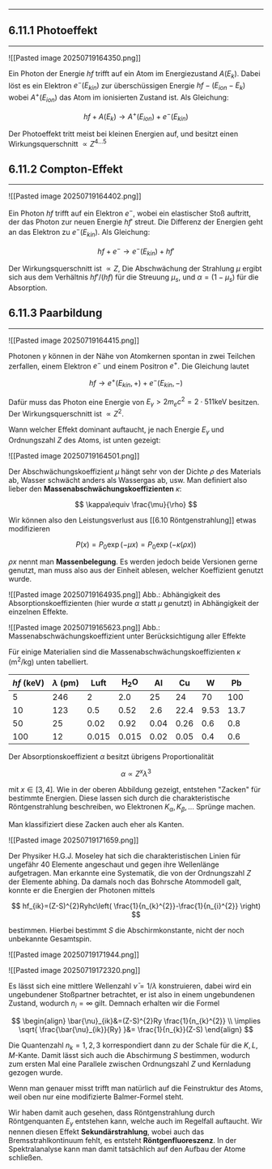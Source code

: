 ***

## 6.11.1 Photoeffekt
***

![[Pasted image 20250719164350.png]]

Ein Photon der Energie $hf$ trifft auf ein Atom im Energiezustand $A(E_{k})$. Dabei löst es ein Elektron $e^{-}(E_{kin})$ zur überschüssigen Energie $hf-(E_{ion}-E_{k})$ wobei $A^{+}(E_{ion})$ das Atom im ionisierten Zustand ist. Als Gleichung:

$$
hf+A(E_{k})\to A^{+}(E_{ion})+e^{-}(E_{kin})
$$

Der Photoeffekt tritt meist bei kleinen Energien auf, und besitzt einen Wirkungsquerschnitt $\propto Z^{4\dots 5}$ 


## 6.11.2 Compton-Effekt
***

![[Pasted image 20250719164402.png]]

Ein Photon $hf$ trifft auf ein Elektron $e^{-}$, wobei ein elastischer Stoß auftritt, der das Photon zur neuen Energie $hf'$ streut. Die Differenz der Energien geht an das Elektron zu $e^{-}(E_{kin})$. Als Gleichung:

$$
hf+e^{-}\to e^{-}(E_{kin})+hf'
$$

Der Wirkungsquerschnitt ist $\propto Z$, Die Abschwächung der Strahlung $\mu$ ergibt sich aus dem Verhältnis $hf' /(hf)$ für die Streuung $\mu_{s}$, und $\alpha=(1- \mu_{s})$ für die Absorption.


## 6.11.3 Paarbildung
***

![[Pasted image 20250719164415.png]]

Photonen $\gamma$ können in der Nähe von Atomkernen spontan in zwei Teilchen zerfallen, einem Elektron $e^{-}$ und einem Positron $e^{+}$. Die Gleichung lautet

$$
hf \to e^{+}(E_{kin},+)+e^{-}(E_{kin},-)
$$

Dafür muss das Photon eine Energie von $E_{\gamma}> 2m_{e}c^{2}=2\cdot 511\text{keV}$ besitzen. Der Wirkungsquerschnitt ist $\propto Z^{2}$.

Wann welcher Effekt dominant auftaucht, je nach Energie $E_{\gamma}$ und Ordnungszahl $Z$ des Atoms, ist unten gezeigt:

![[Pasted image 20250719164501.png]]

Der Abschwächungskoeffizient $\mu$ hängt sehr von der Dichte $\rho$ des Materials ab, Wasser schwächt anders als Wassergas ab, usw. Man definiert also lieber den **Massenabschwächungskoeffizienten** $\kappa$:

$$
\kappa\equiv \frac{\mu}{\rho}
$$

Wir können also den Leistungsverlust aus [[6.10 Röntgenstrahlung]] etwas modifizieren

$$
P(x)=P_{0}\exp(-\mu x)=P_{0}\exp(-\kappa(\rho x))
$$

$\rho x$ nennt man **Massenbelegung**. Es werden jedoch beide Versionen gerne genutzt, man muss also aus der Einheit ablesen, welcher Koeffizient genutzt wurde. 

![[Pasted image 20250719164935.png]]
Abb.: Abhängigkeit des Absorptionskoeffizienten (hier wurde $\alpha$ statt $\mu$ genutzt) in Abhängigkeit der einzelnen Effekte.

![[Pasted image 20250719165623.png]]
Abb.: Massenabschwächungskoeffizient unter Berücksichtigung aller Effekte

Für einige Materialien sind die Massenabschwächungskoeffizienten $\kappa$ ($\text{m}^{2} /\text{kg}$) unten tabelliert.

| $hf\text{ (keV)}$ | $\lambda\text{ (pm) }$ | $\text{ Luft }$ | $\text{ H}_{2}\text{O }$ | $\text{ Al }$ | $\text{ Cu }$ | $\text{ W }$ | $\text{ Pb }$ |
| ----------------- | ---------------------- | --------------- | ------------------------ | ------------- | ------------- | ------------ | ------------- |
| $5$               | $246$                  | $2$             | $2.0$                    | $25$          | $24$          | $70$         | $100$         |
| $10$              | $123$                  | $0.5$           | $0.52$                   | $2.6$         | $22.4$        | $9.53$       | $13.7$        |
| $50$              | $25$                   | $0.02$          | $0.92$                   | $0.04$        | $0.26$        | $0.6$        | $0.8$         |
| $100$             | $12$                   | $0.015$         | $0.015$                  | $0.02$        | $0.05$        | $0.4$        | $0.6$         |

Der Absorptionskoeffizient $\alpha$ besitzt übrigens Proportionalität

$$
\alpha \propto Z^{x}\lambda^{3}
$$

mit $x \in[3,4]$. Wie in der oberen Abbildung gezeigt, entstehen "Zacken" für bestimmte Energien. Diese lassen sich durch die charakteristische Röntgenstrahlung beschreiben, wo Elektronen $K_{\alpha},K_{\beta},\dots$ Sprünge machen.

Man klassifiziert diese Zacken auch eher als Kanten.

![[Pasted image 20250719171659.png]]

Der Physiker H.G.J. Moseley hat sich die charakteristischen Linien für ungefähr 40 Elemente angeschaut und gegen ihre Wellenlänge aufgetragen. Man erkannte eine Systematik, die von der Ordnungszahl $Z$ der Elemente abhing. Da damals noch das Bohrsche Atommodell galt, konnte er die Energien der Photonen mittels

$$
hf_{ik}=(Z-S)^{2}Ryhc\left( \frac{1}{n_{k}^{2}}-\frac{1}{n_{i}^{2}} \right)
$$

bestimmen. Hierbei bestimmt $S$ die Abschirmkonstante, nicht der noch unbekannte Gesamtspin.

![[Pasted image 20250719171944.png]]

![[Pasted image 20250719172320.png]]

Es lässt sich eine mittlere Wellenzahl $\bar{\nu}= 1/\lambda$ konstruieren, dabei wird ein ungebundener Stoßpartner betrachtet, er ist also in einem ungebundenen Zustand, wodurch $n_{i}=\infty$ gilt. Demnach erhalten wir die Formel

$$
\begin{align}
\bar{\nu}_{ik}&=(Z-S)^{2}Ry \frac{1}{n_{k}^{2}} \\
\implies \sqrt{ \frac{\bar{\nu}_{ik}}{Ry} }&= \frac{1}{n_{k}}(Z-S)
\end{align}
$$

Die Quantenzahl $n_{k}=1,2,3$ korrespondiert dann zu der Schale für die $K,L,M$-Kante. Damit lässt sich auch die Abschirmung $S$ bestimmen, wodurch zum ersten Mal eine Parallele zwischen Ordnungszahl $Z$ und Kernladung gezogen wurde.

Wenn man genauer misst trifft man natürlich auf die Feinstruktur des Atoms, weil oben nur eine modifizierte Balmer-Formel steht.

Wir haben damit auch gesehen, dass Röntgenstrahlung durch Röntgenquanten $E_{\gamma}$ entstehen kann, welche auch im Regelfall auftaucht. Wir nennen diesen Effekt **Sekundärstrahlung**, wobei auch das Bremsstrahlkontinuum fehlt, es entsteht **Röntgenfluoreszenz**. In der Spektralanalyse kann man damit tatsächlich auf den Aufbau der Atome schließen.